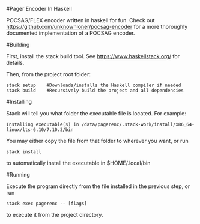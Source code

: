 #Pager Encoder In Haskell

POCSAG/FLEX encoder written in haskell for fun. Check out
https://github.com/unknownloner/pocsag-encoder for a more thoroughly documented
implementation of a POCSAG encoder.

#Building

First, install the stack build tool. See https://www.haskellstack.org/ for
details.

Then, from the project root folder:

    stack setup    #Downloads/installs the Haskell compiler if needed
    stack build    #Recursively build the project and all dependencies


#Installing

Stack will tell you what folder the executable file is located. For example:

    Installing executable(s) in /data/pagerenc/.stack-work/install/x86_64-linux/lts-6.10/7.10.3/bin

You may either copy the file from that folder to wherever you want, or run

    stack install

to automatically install the executable in $HOME/.local/bin    

#Running

Execute the program directly from the file installed in the previous step, or run

    stack exec pagerenc -- [flags]

to execute it from the project directory.

